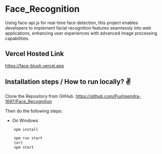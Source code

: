 # Face_Recognition
Using face-api.js for real-time face detection, this project enables developers to implement facial recognition features seamlessly into web applications, enhancing user experiences with advanced image processing capabilities.

## Vercel Hosted Link
https://face-blush.vercel.app

## Installation steps / How to run locally? ✌️

Clone the Repository from GitHub.
https://github.com/Pushpendra-1697/Face_Recognition

Then do the following steps:

- On Windows

```bash
    npm install
```

```bash
    npm run start
    (or)
    npm start
```